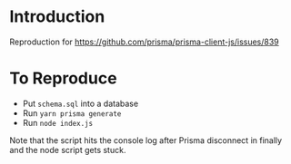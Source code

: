 # Introduction

Reproduction for https://github.com/prisma/prisma-client-js/issues/839

# To Reproduce

- Put `schema.sql` into a database
- Run `yarn prisma generate`
- Run `node index.js`

Note that the script hits the console log after Prisma disconnect in finally and the node script gets stuck.
